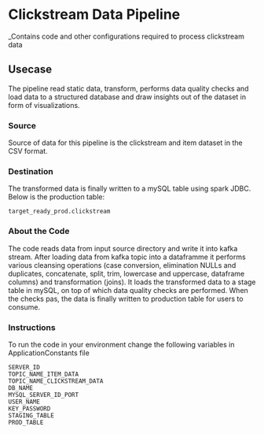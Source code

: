 # Clickstream Data Pipeline

_Contains code and other configurations required to process clickstream data

## Usecase
The pipeline read static data, transform, performs data quality checks and load data to a structured database and draw insights out of the dataset in form of visualizations.

### Source
Source of data for this pipeline is the clickstream and item dataset in the CSV format.

### Destination
The transformed data is finally written to a mySQL table using spark JDBC. Below is the production table:

```
target_ready_prod.clickstream
```

### About the Code

The code reads data from input source directory and write it into kafka stream. After loading data from kafka topic into a dataframme it performs various cleansing operations (case conversion, elimination NULLs and duplicates, concatenate, split, trim, lowercase and uppercase, dataframe columns) and transformation (joins). It loads the transformed data to a stage table in mySQL, on top of which data quality checks are performed. When the checks pas, the data is finally written to production table for users to consume.

### Instructions

To run the code in your environment change the following variables in ApplicationConstants file

````
SERVER_ID
TOPIC_NAME_ITEM_DATA
TOPIC_NAME_CLICKSTREAM_DATA
DB_NAME
MYSQL_SERVER_ID_PORT
USER_NAME
KEY_PASSWORD
STAGING_TABLE
PROD_TABLE
````


